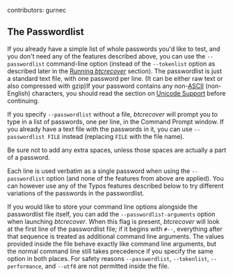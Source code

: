 contributors: gurnec
## The Passwordlist ##

If you already have a simple list of whole passwords you'd like to test, and you don't need any of the features described above, you can use the `--passwordlist` command-line option (instead of the `--tokenlist` option as described later in the [Running *btcrecover*](#running-btcrecover) section). The passwordlist is just a standard text file, with one password per line. (It can be either raw text or also compressed with gzip)If your password contains any non-[ASCII](https://en.wikipedia.org/wiki/ASCII) (non-English) characters, you should read the section on [Unicode Support](#unicode-support) before continuing.

If you specify `--passwordlist` without a file, *btcrecover* will prompt you to type in a list of passwords, one per line, in the Command Prompt window. If you already have a text file with the passwords in it, you can use `--passwordlist FILE` instead (replacing `FILE` with the file name).

Be sure not to add any extra spaces, unless those spaces are actually a part of a password.

Each line is used verbatim as a single password when using the `--passwordlist` option (and none of the features from above are applied). You can however use any of the Typos features described below to try different variations of the passwords in the passwordlist.

If you would like to store your command line options alongside the passwordlist file itself, you can add the `--passwordlist-arguments` option when launching *btcrecover*. When this flag is present, *btcrecover* will look at the first line of the passwordlist file; if it begins with `#--`, everything after that sequence is treated as additional command line arguments. The values provided inside the file behave exactly like command line arguments, but the normal command line still takes precedence if you specify the same option in both places. For safety reasons `--passwordlist`, `--tokenlist`, `--performance`, and `--utf8` are not permitted inside the file.
